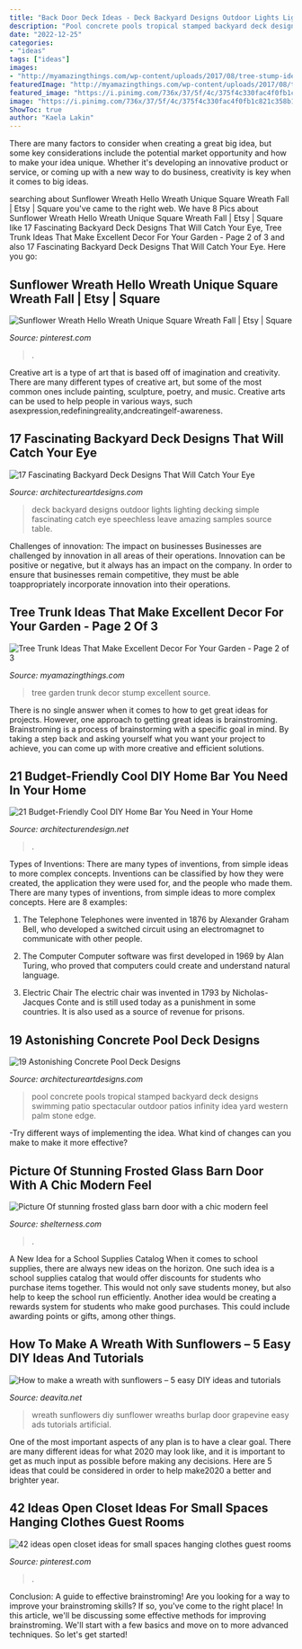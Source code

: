 ```yaml
---
title: "Back Door Deck Ideas - Deck Backyard Designs Outdoor Lights Lighting Decking Simple Fascinating Catch Eye Speechless Leave Amazing Samples Source Table"
description: "Pool concrete pools tropical stamped backyard deck designs swimming patio spectacular outdoor patios infinity idea yard western palm stone edge"
date: "2022-12-25"
categories:
- "ideas"
tags: ["ideas"]
images:
- "http://myamazingthings.com/wp-content/uploads/2017/08/tree-stump-ideas-12.jpg"
featuredImage: "http://myamazingthings.com/wp-content/uploads/2017/08/tree-stump-ideas-12.jpg"
featured_image: "https://i.pinimg.com/736x/37/5f/4c/375f4c330fac4f0fb1c821c358b1bc69.jpg"
image: "https://i.pinimg.com/736x/37/5f/4c/375f4c330fac4f0fb1c821c358b1bc69.jpg"
ShowToc: true
author: "Kaela Lakin"
---
```



There are many factors to consider when creating a great big idea, but some key considerations include the potential market opportunity and how to make your idea unique. Whether it's developing an innovative product or service, or coming up with a new way to do business, creativity is key when it comes to big ideas.

	

		
searching about Sunflower Wreath Hello Wreath Unique Square Wreath Fall | Etsy | Square you've came to the right web. We have 8 Pics about Sunflower Wreath Hello Wreath Unique Square Wreath Fall | Etsy | Square like 17 Fascinating Backyard Deck Designs That Will Catch Your Eye, Tree Trunk Ideas That Make Excellent Decor For Your Garden - Page 2 of 3 and also 17 Fascinating Backyard Deck Designs That Will Catch Your Eye. Here you go:
		
    
## Sunflower Wreath Hello Wreath Unique Square Wreath Fall | Etsy | Square

<img loading=lazy src="https://i.pinimg.com/736x/37/5f/4c/375f4c330fac4f0fb1c821c358b1bc69.jpg" onerror="this.onerror=null;this.src='https://tse2.mm.bing.net/th?id=OIP.Z3d_He2-WTum2m6QGSAJlAHaJ3&amp;pid=15.1';" alt="Sunflower Wreath Hello Wreath Unique Square Wreath Fall | Etsy | Square">

_Source: pinterest.com_

>. 

	

Creative art is a type of art that is based off of imagination and creativity. There are many different types of creative art, but some of the most common ones include painting, sculpture, poetry, and music. Creative arts can be used to help people in various ways, such asexpression,redefiningreality,andcreatingelf-awareness.

    
## 17 Fascinating Backyard Deck Designs That Will Catch Your Eye

<img loading=lazy src="https://www.architectureartdesigns.com/wp-content/uploads/2016/06/1-9-630x473.jpg" onerror="this.onerror=null;this.src='https://tse1.mm.bing.net/th?id=OIP.CLeQdpkXjV_ctkkNljC4qAHaFj&amp;pid=15.1';" alt="17 Fascinating Backyard Deck Designs That Will Catch Your Eye">

_Source: architectureartdesigns.com_

>deck backyard designs outdoor lights lighting decking simple fascinating catch eye speechless leave amazing samples source table. 

	

Challenges of innovation: The impact on businesses
Businesses are challenged by innovation in all areas of their operations. Innovation can be positive or negative, but it always has an impact on the company. In order to ensure that businesses remain competitive, they must be able toappropriately incorporate innovation into their operations.

    
## Tree Trunk Ideas That Make Excellent Decor For Your Garden - Page 2 Of 3

<img loading=lazy src="http://myamazingthings.com/wp-content/uploads/2017/08/tree-stump-ideas-12.jpg" onerror="this.onerror=null;this.src='https://tse1.mm.bing.net/th?id=OIP.TucIk3LJ-UGQmZ5tR0-zUQHaJ4&amp;pid=15.1';" alt="Tree Trunk Ideas That Make Excellent Decor For Your Garden - Page 2 of 3">

_Source: myamazingthings.com_

>tree garden trunk decor stump excellent source. 

	

There is no single answer when it comes to how to get great ideas for projects. However, one approach to getting great ideas is brainstroming. Brainstroming is a process of brainstorming with a specific goal in mind. By taking a step back and asking yourself what you want your project to achieve, you can come up with more creative and efficient solutions.

    
## 21 Budget-Friendly Cool DIY Home Bar You Need In Your Home

<img loading=lazy src="https://cdn.architecturendesign.net/wp-content/uploads/2015/04/AD-DIY-Home-Bar-21.jpg" onerror="this.onerror=null;this.src='https://tse3.mm.bing.net/th?id=OIP.XwpHCRQO3F6vSTV4U4J0eQHaJ4&amp;pid=15.1';" alt="21 Budget-Friendly Cool DIY Home Bar You Need in Your Home">

_Source: architecturendesign.net_

>. 

	

Types of Inventions: There are many types of inventions, from simple ideas to more complex concepts.
Inventions can be classified by how they were created, the application they were used for, and the people who made them. There are many types of inventions, from simple ideas to more complex concepts. Here are 8 examples:
1. The Telephone 
Telephones were invented in 1876 by Alexander Graham Bell, who developed a switched circuit using an electromagnet to communicate with other people.

2. The Computer 
Computer software was first developed in 1969 by Alan Turing, who proved that computers could create and understand natural language.

3. Electric Chair 
The electric chair was invented in 1793 by Nicholas-Jacques Conte and is still used today as a punishment in some countries. It is also used as a source of revenue for prisons. 

    
## 19 Astonishing Concrete Pool Deck Designs

<img loading=lazy src="https://www.architectureartdesigns.com/wp-content/uploads/2015/05/224.jpg" onerror="this.onerror=null;this.src='https://tse3.mm.bing.net/th?id=OIP.hz8XdupAuRg26gSm-rHr4AHaE8&amp;pid=15.1';" alt="19 Astonishing Concrete Pool Deck Designs">

_Source: architectureartdesigns.com_

>pool concrete pools tropical stamped backyard deck designs swimming patio spectacular outdoor patios infinity idea yard western palm stone edge. 

	

-Try different ways of implementing the idea. What kind of changes can you make to make it more effective? 

    
## Picture Of Stunning Frosted Glass Barn Door With A Chic Modern Feel

<img loading=lazy src="https://i.shelterness.com/2017/03/12-stunning-frosted-glass-barn-door-with-a-chic-modern-feel-300x579.jpg" onerror="this.onerror=null;this.src='https://tse3.mm.bing.net/th?id=OIP.xz4BivxlJ-au1U3X6A8z3AAAAA&amp;pid=15.1';" alt="Picture Of stunning frosted glass barn door with a chic modern feel">

_Source: shelterness.com_

>. 

	

A New Idea for a School Supplies Catalog
When it comes to school supplies, there are always new ideas on the horizon. One such idea is a school supplies catalog that would offer discounts for students who purchase items together. This would not only save students money, but also help to keep the school run efficiently. Another idea would be creating a rewards system for students who make good purchases. This could include awarding points or gifts, among other things.

    
## How To Make A Wreath With Sunflowers – 5 Easy DIY Ideas And Tutorials

<img loading=lazy src="https://deavita.net/wp-content/uploads/2018/11/DIY-grapevine-and-sunflowers-wreath-with-burlap-bow-e1542348655965.jpg" onerror="this.onerror=null;this.src='https://tse2.mm.bing.net/th?id=OIP.PjJ_byYRT0J4gSlWN-YKKwHaIc&amp;pid=15.1';" alt="How to make a wreath with sunflowers – 5 easy DIY ideas and tutorials">

_Source: deavita.net_

>wreath sunflowers diy sunflower wreaths burlap door grapevine easy ads tutorials artificial. 

	

One of the most important aspects of any plan is to have a clear goal. There are many different ideas for what 2020 may look like, and it is important to get as much input as possible before making any decisions. Here are 5 ideas that could be considered in order to help make2020 a better and brighter year.

    
## 42 Ideas Open Closet Ideas For Small Spaces Hanging Clothes Guest Rooms

<img loading=lazy src="https://i.pinimg.com/736x/4e/dd/1f/4edd1f95330bca12936de5fea75ea3eb.jpg" onerror="this.onerror=null;this.src='https://tse4.mm.bing.net/th?id=OIP.DWQFHb05PiRtkTc-72EyaAAAAA&amp;pid=15.1';" alt="42 ideas open closet ideas for small spaces hanging clothes guest rooms">

_Source: pinterest.com_

>. 

	

Conclusion: A guide to effective brainstroming!
Are you looking for a way to improve your brainstroming skills? If so, you've come to the right place! In this article, we'll be discussing some effective methods for improving brainstroming. We'll start with a few basics and move on to more advanced techniques. So let's get started!

